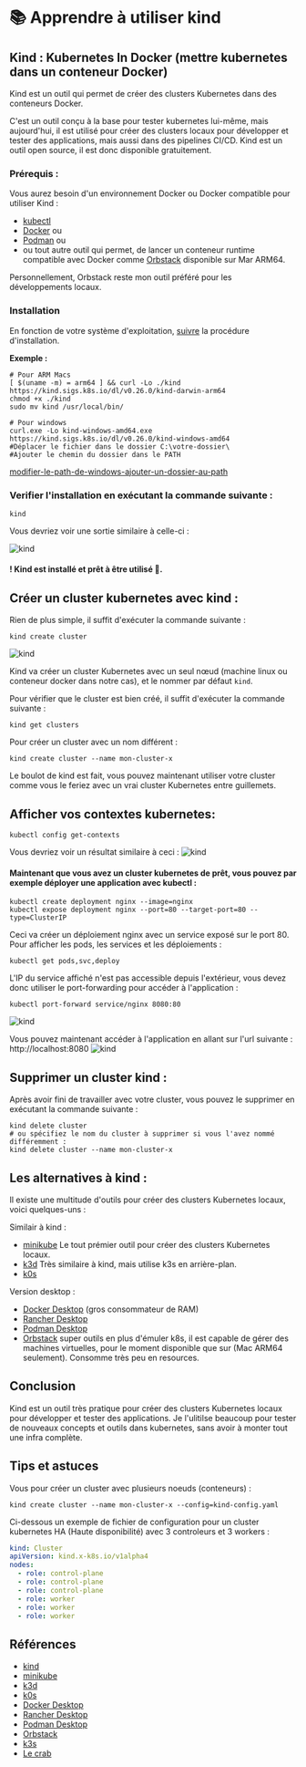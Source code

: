 # 📚 Apprendre à utiliser kind

## Kind : Kubernetes In Docker (mettre kubernetes dans un conteneur Docker)

Kind est un outil qui permet de créer des clusters Kubernetes dans des conteneurs Docker.

C'est un outil conçu à la base pour tester kubernetes lui-même, mais aujourd'hui, il est utilisé pour créer des clusters locaux pour développer et tester des applications, mais aussi dans des pipelines CI/CD.
Kind est un outil open source, il est donc disponible gratuitement.

### Prérequis :

Vous aurez besoin d'un environnement Docker ou Docker compatible pour utiliser Kind :

- [kubectl](https://kubernetes.io/docs/tasks/tools/)
- [Docker](https://docs.docker.com/get-started/get-docker/)  ou
- [Podman](https://podman.io/getting-started/installation) ou
- ou tout autre outil qui permet, de lancer un conteneur runtime compatible avec Docker comme [Orbstack](https://www.orbstack.dev/) disponible sur Mar ARM64.

Personnellement, Orbstack reste mon outil préféré pour les développements locaux.

### Installation

En fonction de votre système d'exploitation, [suivre](https://kind.sigs.k8s.io/docs/user/quick-start/#installation) la procédure d'installation.


**Exemple :** 
```shell
# Pour ARM Macs
[ $(uname -m) = arm64 ] && curl -Lo ./kind https://kind.sigs.k8s.io/dl/v0.26.0/kind-darwin-arm64
chmod +x ./kind
sudo mv kind /usr/local/bin/
```

```shell
# Pour windows  
curl.exe -Lo kind-windows-amd64.exe https://kind.sigs.k8s.io/dl/v0.26.0/kind-windows-amd64
#Déplacer le fichier dans le dossier C:\votre-dossier\ 
#Ajouter le chemin du dossier dans le PATH
```
[modifier-le-path-de-windows-ajouter-un-dossier-au-path ](https://lecrabeinfo.net/modifier-le-path-de-windows-ajouter-un-dossier-au-path.html )


### Verifier l'installation en exécutant la commande suivante :
```shell
kind
```
Vous devriez voir une sortie similaire à celle-ci :

![kind](./assets/kind-01.png)

#### ! Kind est installé et prêt à être utilisé 🎉. 

## Créer un cluster kubernetes avec kind :

Rien de plus simple, il suffit d'exécuter la commande suivante :
```shell
kind create cluster
```
![kind](./assets/kind-create-cluster.png)

Kind va créer un cluster Kubernetes avec un seul nœud (machine linux ou conteneur docker dans notre cas), et le nommer par défaut `kind`.

Pour vérifier que le cluster est bien créé, il suffit d'exécuter la commande suivante :
```shell
kind get clusters
```
Pour créer un cluster avec un nom différent :
```shell
kind create cluster --name mon-cluster-x
```
Le boulot de kind est fait, vous pouvez maintenant utiliser votre cluster comme vous le feriez avec un vrai cluster Kubernetes entre guillemets.

## Afficher vos contextes kubernetes:
```shell
kubectl config get-contexts
```
Vous devriez voir un résultat similaire à ceci :
![kind](./assets/kind-cluster-get-contexts.png)

#### Maintenant que vous avez un cluster kubernetes de prêt, vous pouvez par exemple déployer une application avec kubectl :
```shell
kubectl create deployment nginx --image=nginx
kubectl expose deployment nginx --port=80 --target-port=80 --type=ClusterIP
```
Ceci va créer un déploiement nginx avec un service exposé sur le port 80.
Pour afficher les pods, les services et les déploiements :
```shell
kubectl get pods,svc,deploy
```
L'IP du service affiché n'est pas accessible depuis l'extérieur, vous devez donc utiliser le port-forwarding pour accéder à l'application :
```shell
kubectl port-forward service/nginx 8080:80
```
![kind](./assets/kubectl-nginx.png)

Vous pouvez maintenant accéder à l'application en allant sur l'url suivante : http://localhost:8080
![kind](./assets/nginx.png)

## Supprimer un cluster kind :

Après avoir fini de travailler avec votre cluster, vous pouvez le supprimer en exécutant la commande suivante :
```shell
kind delete cluster
# ou spécifiez le nom du cluster à supprimer si vous l'avez nommé différemment :
kind delete cluster --name mon-cluster-x
```

## Les alternatives à kind : 
Il existe une multitude d'outils pour créer des clusters Kubernetes locaux, voici quelques-uns :

Similair à kind :
- [minikube](https://minikube.sigs.k8s.io/docs/start/) Le tout prémier outil pour créer des clusters Kubernetes locaux.
- [k3d](https://k3d.io/) Très similaire à kind, mais utilise k3s en arrière-plan.
- [k0s](https://k0sproject.io/)

Version desktop :

- [Docker Desktop](https://www.docker.com/products/docker-desktop/) (gros consommateur de RAM)
- [Rancher Desktop](https://rancherdesktop.io/) 
- [Podman Desktop](https://podman-desktop.io/)
- [Orbstack](https://orbstack.dev/) super outils en plus d'émuler k8s, il est capable de gérer des machines virtuelles, pour le moment disponible que sur (Mac ARM64 seulement). Consomme très peu en resources.
 

## Conclusion
Kind est un outil très pratique pour créer des clusters Kubernetes locaux pour développer et tester des applications.
Je l'ulitilse beaucoup pour tester de nouveaux concepts et outils dans kubernetes, sans avoir à monter tout une infra complète.
## Tips et astuces
Vous pour créer un cluster avec plusieurs noeuds (conteneurs) :
```shell
kind create cluster --name mon-cluster-x --config=kind-config.yaml
```

Ci-dessous un exemple de fichier de configuration pour un cluster kubernetes HA (Haute disponibilité) avec 3 controleurs et 3 workers :
```yaml
kind: Cluster
apiVersion: kind.x-k8s.io/v1alpha4
nodes:
  - role: control-plane
  - role: control-plane
  - role: control-plane
  - role: worker
  - role: worker
  - role: worker
```
## Références
- [kind](https://kind.sigs.k8s.io/)
- [minikube](https://minikube.sigs.k8s.io/docs/start/)
- [k3d](https://k3d.io/)
- [k0s](https://k0sproject.io/)
- [Docker Desktop](https://www.docker.com/products/docker-desktop/)
- [Rancher Desktop](https://rancherdesktop.io/)
- [Podman Desktop](https://podman-desktop.io/)
- [Orbstack](https://orbstack.dev/)
- [k3s](https://k3s.io/)
- [Le crab](https://lecrabeinfo.net/modifier-le-path-de-windows-ajouter-un-dossier-au-path.html )